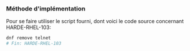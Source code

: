 ### Méthode d'implémentation
Pour se faire utiliser le script fourni, dont voici le code source concernant HARDE-RHEL-103:
```bash
dnf remove telnet
# Fin: HARDE-RHEL-103
```
